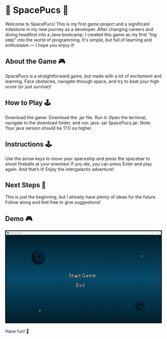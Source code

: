 # 🚀 SpacePucs 🚀

Welcome to SpacePucs! This is my first game project and a significant milestone in my new journey as a developer. After changing careers and diving headfirst into a Java bootcamp, I created this game as my first "big step" into the world of programming. It's simple, but full of learning and enthusiasm — I hope you enjoy it!

## About the Game 🎮

SpacePucs is a straightforward game, but made with a lot of excitement and learning. Face obstacles, navigate through space, and try to beat your high score (or just survive)!

## How to Play 🕹️

Download the game: Download the .jar file.
Run it: Open the terminal, navigate to the download folder, and run: java -jar SpacePucs.jar.
Note: Your java version should be 17.0 ou higher.

## Instructions 🕹️

Use the arrow keys to move your spaceship and press the spacebar to shoot fireballs at your enemies! If you die, you can press Enter and play again.
And that’s it! Enjoy the intergalactic adventure!

## Next Steps 🚀

This is just the beginning, but I already have plenty of ideas for the future. Follow along and feel free to give suggestions!

## Demo 🎮

![Project Demo](assets/demo.gif)

Have fun! 🎉


